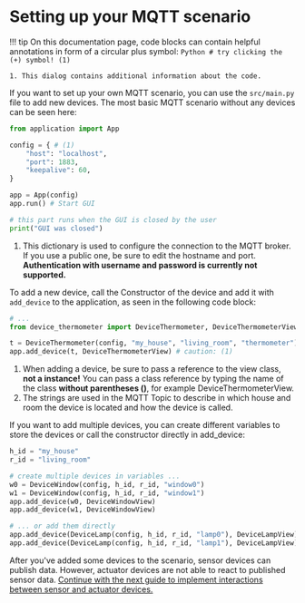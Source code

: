 # Setting up your MQTT scenario

!!! tip
    On this documentation page, code blocks can contain helpful annotations in form
    of a circular plus symbol:
    ``` Python
    # try clicking the (+) symbol! (1)
    ```

    1. This dialog contains additional information about the code.

If you want to set up your own MQTT scenario, you can use the `src/main.py`
file to add new devices. The most basic MQTT scenario without any devices can be
seen here:

```python
from application import App

config = { # (1)
    "host": "localhost",
    "port": 1883,
    "keepalive": 60,
}

app = App(config)
app.run() # Start GUI

# this part runs when the GUI is closed by the user
print("GUI was closed")
```

1. This dictionary is used to configure the connection to the MQTT broker. If
   you use a public one, be sure to edit the hostname and port. **Authentication with
   username and password is currently not supported.**

To add a new device, call the Constructor of the device and add it with `add_device`
to the application, as seen in the following code block:

```python
# ...
from device_thermometer import DeviceThermometer, DeviceThermometerView

t = DeviceThermometer(config, "my_house", "living_room", "thermometer") # what do the strings mean? (2)
app.add_device(t, DeviceThermometerView) # caution: (1)
```

1. When adding a device, be sure to pass a reference to the view class, **not a
   instance!** You can pass a class reference by typing the name of the class 
    **without parentheses ()**, for example DeviceThermometerView.
2. The strings are used in the MQTT Topic to describe in which house and room
   the device is located and how the device is called.

If you want to add multiple devices, you can create different variables to store
the devices or call the constructor directly in add_device:

``` Python
h_id = "my_house"
r_id = "living_room"

# create multiple devices in variables ...
w0 = DeviceWindow(config, h_id, r_id, "window0")
w1 = DeviceWindow(config, h_id, r_id, "window1")
app.add_device(w0, DeviceWindowView)
app.add_device(w1, DeviceWindowView)

# ... or add them directly
app.add_device(DeviceLamp(config, h_id, r_id, "lamp0"), DeviceLampView)
app.add_device(DeviceLamp(config, h_id, r_id, "lamp1"), DeviceLampView)
```

After you've added some devices to the scenario, sensor devices can publish data.
However, actuator devices are not able to react to published sensor data.
[Continue with the next guide to implement interactions between sensor and actuator devices.](extend-device.md)
